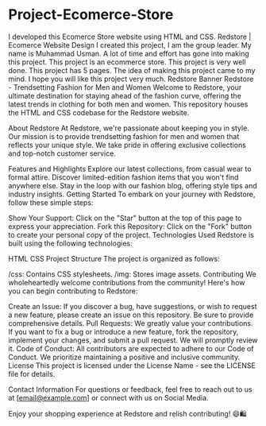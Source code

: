 # Project-Ecomerce-Store
I developed this Ecomerce Store website using HTML and CSS.
Redstore | Ecomerce Website Design
I created this project, I am the group leader. My name is Muhammad Usman. A lot of time and effort has gone into making this project. This project is an ecommerce store. This project is very well done. This project has 5 pages. The idea of ​​making this project came to my mind. I hope you will like this project very much.
Redstore Banner
Redstore - Trendsetting Fashion for Men and Women
Welcome to Redstore, your ultimate destination for staying ahead of the fashion curve, offering the latest trends in clothing for both men and women. This repository houses the HTML and CSS codebase for the Redstore website.

About Redstore
At Redstore, we're passionate about keeping you in style. Our mission is to provide trendsetting fashion for men and women that reflects your unique style. We take pride in offering exclusive collections and top-notch customer service.

Features and Highlights
Explore our latest collections, from casual wear to formal attire.
Discover limited-edition fashion items that you won't find anywhere else.
Stay in the loop with our fashion blog, offering style tips and industry insights.
Getting Started
To embark on your journey with Redstore, follow these simple steps:

Show Your Support: Click on the "Star" button at the top of this page to express your appreciation.
Fork this Repository: Click on the "Fork" button to create your personal copy of the project.
Technologies Used
Redstore is built using the following technologies:

HTML
CSS
Project Structure
The project is organized as follows:

/css: Contains CSS stylesheets.
/img: Stores image assets.
Contributing
We wholeheartedly welcome contributions from the community! Here's how you can begin contributing to Redstore:

Create an Issue: If you discover a bug, have suggestions, or wish to request a new feature, please create an issue on this repository. Be sure to provide comprehensive details.
Pull Requests: We greatly value your contributions. If you want to fix a bug or introduce a new feature, fork the repository, implement your changes, and submit a pull request. We will promptly review it.
Code of Conduct: All contributors are expected to adhere to our Code of Conduct. We prioritize maintaining a positive and inclusive community.
License
This project is licensed under the License Name - see the LICENSE file for details.

Contact Information
For questions or feedback, feel free to reach out to us at [email@example.com] or connect with us on Social Media.

Enjoy your shopping experience at Redstore and relish contributing! 😄🛍️
